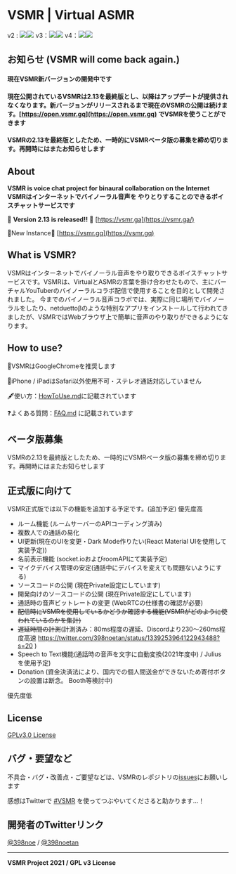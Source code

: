 # VSMR | Virtual ASMR
v2 : ![](https://img.shields.io/badge/Version-2.13-green)![](https://img.shields.io/badge/Build-Stopped-red)
v3：![](https://img.shields.io/badge/Version-3.2.4-green)![](https://img.shields.io/badge/Build-Canceled-red)
v4：![](https://img.shields.io/badge/Version-4.0.1-green)![](https://img.shields.io/badge/Dev-Passing-green)

## お知らせ (VSMR will come back again.)

#### 現在VSMR新バージョンの開発中です

#### 現在公開されているVSMRは2.13を最終版とし、以降はアップデートが提供されなくなります。新バージョンがリリースされるまで現在のVSMRの公開は続けます。[https://open.vsmr.gq](https://open.vsmr.gq) でVSMRを使うことができます

#### VSMRの2.13を最終版としたため、一時的にVSMRベータ版の募集を締め切ります。再開時にはまたお知らせします



## About

**VSMR is voice chat project for binaural collaboration on the Internet**
**VSMRはインターネットでバイノーラル音声を やりとりすることのできるボイスチャットサービスです**

🎈 **Version 2.13 is released!!** 🎈 [https://vsmr.ga](https://vsmr.ga/)

🌟New Instance🌟 [https://vsmr.gq](https://vsmr.gq)



## What is VSMR?

VSMRはインターネットでバイノーラル音声をやり取りできるボイスチャットサービスです。VSMRは、VirtualとASMRの言葉を掛け合わせたもので、主にバーチャルYouTuberのバイノーラルコラボ配信で使用することを目的として開発されました。
今までのバイノーラル音声コラボでは、実際に同じ場所でバイノーラルをしたり、netduettoβのような特別なアプリをインストールして行われてきましたが、VSMRではWebブラウザ上で簡単に音声のやり取りができるようになります。



## How to use?

💪VSMRはGoogleChromeを推奨します

🚫iPhone / iPadはSafari以外使用不可・ステレオ通話対応していません

🖋使い方：[HowToUse.md](HowToUse.md)に記載されています

❓よくある質問：[FAQ.md](FAQ.md) に記載されています



## ベータ版募集

VSMRの2.13を最終版としたため、一時的にVSMRベータ版の募集を締め切ります。再開時にはまたお知らせします



## 正式版に向けて
VSMR正式版では以下の機能を追加する予定です。(追加予定)
優先度高

* ルーム機能 (ルームサーバーのAPIコーディング済み)
* 複数人での通話の易化
* UI更新(現在のUIを変更・Dark Mode作りたい(React Material UIを使用して実装予定))
* 名前表示機能 (socket.ioおよびroomAPIにて実装予定)
* マイクデバイス管理の安定(通話中にデバイスを変えても問題ないようにする)
* ソースコードの公開 (現在Private設定にしています)
* 開発向けのソースコードの公開 (現在Private設定にしています)
* 通話時の音声ビットレートの変更 (WebRTCの仕様書の確認が必要)
* ~~配信時にVSMRを使用しているかどうか確認する機能(VSMRがどのように使われているのかを集計)~~
* ~~遅延時間の計測~~(計測済み：80ms程度の遅延、Discordより230～260ms程度高速 https://twitter.com/398noetan/status/1339253964122943488?s=20 )
* Speech to Text機能(通話時の音声を文字に自動変換(2021年度中) / Julius を使用予定)
* Donation (資金決済法により、国内での個人間送金ができないため寄付ボタンの設置は断念。 Booth等検討中)

優先度低



## License

[GPLv3.0 License](LICENSE)



##  バグ・要望など

不具合・バグ・改善点・ご要望などは、VSMRのレポジトリの[issues](https://github.com/398noe/VSMR/issues)にお願いします

感想はTwitterで [#VSMR](https://twitter.com/search?q=%23VSMR) を使ってつぶやいてくださると助かります…！



## 開発者のTwitterリンク

[@398noe](https://twitter.com/398noe) / [@398noetan](https://twitter.com/398noetan)



---

**VSMR Project  2021 / GPL v3 License**
